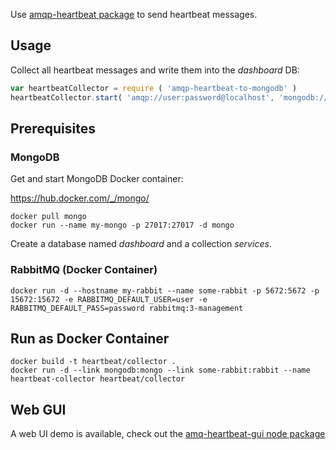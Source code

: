 Use [amqp-heartbeat package](https://www.npmjs.com/package/amqp-heartbeat) 
to send heartbeat messages. 

## Usage
Collect all heartbeat messages and write them into the _dashboard_ DB:

```javascript
var heartbeatCollector = require ( 'amqp-heartbeat-to-mongodb' )
heartbeatCollector.start( 'amqp://user:password@localhost', 'mongodb://localhost:27017/dashboard' )
```

## Prerequisites

### MongoDB

Get and start MongoDB Docker container:

https://hub.docker.com/_/mongo/

    docker pull mongo
    docker run --name my-mongo -p 27017:27017 -d mongo
 
Create a database named *dashboard* and a collection *services*.
 
### RabbitMQ (Docker Container)

    docker run -d --hostname my-rabbit --name some-rabbit -p 5672:5672 -p 15672:15672 -e RABBITMQ_DEFAULT_USER=user -e RABBITMQ_DEFAULT_PASS=password rabbitmq:3-management
 
## Run as Docker Container 

    docker build -t heartbeat/collector .
    docker run -d --link mongodb:mongo --link some-rabbit:rabbit --name heartbeat-collector heartbeat/collector

## Web GUI

A web UI demo is available, check out the [amq-heartbeat-gui node package](https://www.npmjs.com/package/amq-heartbeat-gui) 
